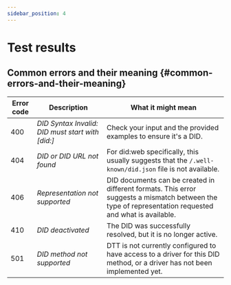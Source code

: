 ```yaml
---
sidebar_position: 4
---
```


# Test results

## Common errors and their meaning {#common-errors-and-their-meaning}

| Error code | Description | What it might mean |
| ---------- | ----------- | ------------------ |
| 400 | _DID Syntax Invalid: DID must start with [did:]_ | Check your input and the provided examples to ensure it's a DID. |
| 404 | _DID or DID URL not found_ | For did:web specifically, this usually suggests that the `/.well-known/did.json` file is not available. |
| 406 | _Representation not supported_ | DID documents can be created in different formats. This error suggests a mismatch between the type of representation requested and what is available. |
| 410 | _DID deactivated_ | The DID was successfully resolved, but it is no longer active. |
| 501 | _DID method not supported_ | DTT is not currently configured to have access to a driver for this DID method, or a driver has not been implemented yet. |

